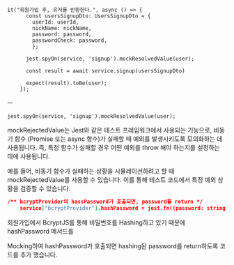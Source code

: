 ```tsx
it("회원가입 후, 유저를 반환한다.", async () => {
      const usersSignupDto: UsersSignupDto = {
        userId: userId,
        nickName: nickName,
        password: password,
        passwordCheck: password,
        };

      jest.spyOn(service, 'signup').mockResolvedValue(user);

      const result = await service.signup(usersSignupDto)

      expect(result).toBe(user);
    });
```

ㅡ

`jest.spyOn(service, 'signup').mockResolvedValue(user);`

mockRejectedValue는 Jest와 같은 테스트 프레임워크에서 사용되는 기능으로, 
비동기 함수 (Promise 또는 async 함수)가 실패할 때 예외를 발생시키도록 모의화하는 데 사용됩니다. 
즉, 특정 함수가 실패할 경우 어떤 예외를 throw 해야 하는지를 설정하는 데에 사용됩니다.

예를 들어, 비동기 함수가 실패하는 상황을 시뮬레이션하려고 할 때 mockRejectedValue를 사용할 수 있습니다. 
이를 통해 테스트 코드에서 특정 예외 상황을 검증할 수 있습니다.

```json
/** bcryptProvider의 hassPassword가 호출되면, password를 return */
    service["bcryptProvider"].hashPassword = jest.fn((password: string) => password);
```

회원가입에서 BcryptJS를 통해 비밀번호를 Hashing하고 있기 때문에 hashPassword 메서드를

Mocking하여 hashPassword가 호출되면 hashing된 password를 return하도록 코드를 추가 했습니다.